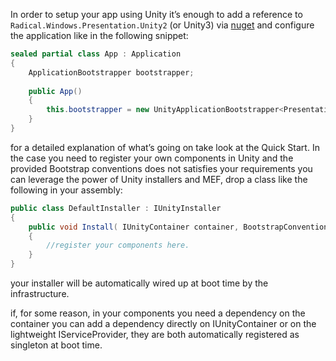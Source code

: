 In order to setup your app using Unity it’s enough to add a reference to `Radical.Windows.Presentation.Unity2` (or Unity3) via [nuget](http://nuget.org/) and configure the application like in the following snippet:

```c#
sealed partial class App : Application
{
    ApplicationBootstrapper bootstrapper;
        
    public App()
    {
        this.bootstrapper = new UnityApplicationBootstrapper<Presentation.MainView>();
    }
}
```

for a detailed explanation of what’s going on take look at the Quick Start.
In the case you need to register your own components in Unity and the provided Bootstrap conventions does not satisfies your requirements you can leverage the power of Unity installers and MEF, drop a class like the following in your assembly:

```c#
public class DefaultInstaller : IUnityInstaller
{
    public void Install( IUnityContainer container, BootstrapConventions conventions, IEnumerable<Types> allTypes )
    {
        //register your components here.
    }
}
```

your installer will be automatically wired up at boot time by the infrastructure.

if, for some reason, in your components you need a dependency on the container you can add a dependency directly on IUnityContainer or on the lightweight IServiceProvider, they are both automatically registered as singleton at boot time.